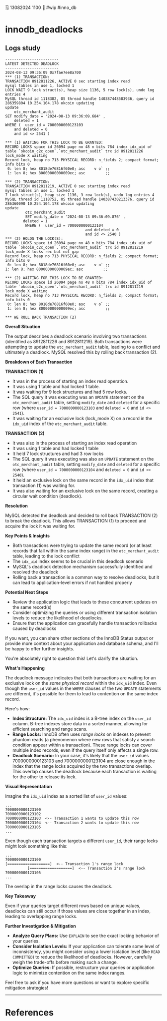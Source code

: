 🗓️ 13082024 1100
📎 #wip #inno_db

# innodb_deadlocks

## Logs study
```
------------------------
LATEST DETECTED DEADLOCK
------------------------
2024-08-13 09:36:09 0x7fae7ee8a700
*** (1) TRANSACTION:
TRANSACTION 8912811226, ACTIVE 0 sec starting index read
mysql tables in use 1, locked 1
LOCK WAIT 9 lock struct(s), heap size 1136, 5 row lock(s), undo log entries 4
MySQL thread id 1118382, OS thread handle 140387448583936, query id 286359804 10.254.104.178 okcoin updating
update
    otc_merchant_audit
SET modify_date = '2024-08-13 09:36:09.684' ,
    deleted = 1
WHERE (  user_id = 7000000000123103
    and deleted = 0
    and id <> 2541 )

*** (1) WAITING FOR THIS LOCK TO BE GRANTED:
RECORD LOCKS space id 26094 page no 48 n bits 784 index idx_uid of table `okcoin_c2c_open`.`otc_merchant_audit` trx id 8912811226 lock_mode X waiting
Record lock, heap no 713 PHYSICAL RECORD: n_fields 2; compact format; info bits 0
 0: len 8; hex 8018de76816f60e0; asc    v o` ;;
 1: len 8; hex 80000000000009ec; asc         ;;

*** (2) TRANSACTION:
TRANSACTION 8912811219, ACTIVE 0 sec starting index read
mysql tables in use 1, locked 1
7 lock struct(s), heap size 1136, 3 row lock(s), undo log entries 4
MySQL thread id 1118752, OS thread handle 140387430213376, query id 286360090 10.254.104.178 okcoin updating
update
		 otc_merchant_audit
		 SET modify_date = '2024-08-13 09:36:09.876' ,
		deleted = 1
		 WHERE (  user_id = 7000000000123104
									and deleted = 0
									and id <> 2540 )
*** (2) HOLDS THE LOCK(S):
RECORD LOCKS space id 26094 page no 48 n bits 784 index idx_uid of table `okcoin_c2c_open`.`otc_merchant_audit` trx id 8912811219 lock_mode X locks rec but not gap
Record lock, heap no 713 PHYSICAL RECORD: n_fields 2; compact format; info bits 0
 0: len 8; hex 8018de76816f60e0; asc    v o` ;;
1: len 8; hex 80000000000009ec; asc         ;;

*** (2) WAITING FOR THIS LOCK TO BE GRANTED:
RECORD LOCKS space id 26094 page no 48 n bits 784 index idx_uid of table `okcoin_c2c_open`.`otc_merchant_audit` trx id 8912811219 lock_mode X waiting
Record lock, heap no 713 PHYSICAL RECORD: n_fields 2; compact format; info bits 0
 0: len 8; hex 8018de76816f60e0; asc    v o` ;;
 1: len 8; hex 80000000000009ec; asc         ;;

*** WE ROLL BACK TRANSACTION (2)
```

**Overall Situation**

The output describes a deadlock scenario involving two transactions (identified as 8912811226 and 8912811219). Both transactions were attempting to update the `otc_merchant_audit` table, leading to a conflict and ultimately a deadlock. MySQL resolved this by rolling back transaction (2).

**Breakdown of Each Transaction**

**TRANSACTION (1)**

- It was in the process of starting an index read operation.
- It was using 1 table and had locked 1 table.
- It was waiting for 9 lock structures and had 5 row locks.
- The SQL query it was executing was an `UPDATE` statement on the `otc_merchant_audit` table, setting `modify_date` and `deleted` for a specific row (where `user_id = 7000000000123103` and `deleted = 0` and `id <> 2541`).
- It was waiting for an exclusive lock (lock_mode X) on a record in the `idx_uid` index of the `otc_merchant_audit` table.

**TRANSACTION (2)**

- It was also in the process of starting an index read operation
- It was using 1 table and had locked 1 table
- It held 7 lock structures and had 3 row locks
- The SQL query it was executing was also an `UPDATE` statement on the `otc_merchant_audit` table, setting `modify_date` and `deleted` for a specific row (where `user_id = 7000000000123104` and `deleted = 0` and `id <> 2540`).
- It held an exclusive lock on the same record in the `idx_uid` index that transaction (1) was waiting for.
- It was also waiting for an exclusive lock on the same record, creating a circular wait condition (deadlock).

**Resolution**

MySQL detected the deadlock and decided to roll back TRANSACTION (2) to break the deadlock. This allows TRANSACTION (1) to proceed and acquire the lock it was waiting for.

**Key Points & Insights**

- Both transactions were trying to update the same record (or at least records that fall within the same index range) in the `otc_merchant_audit` table, leading to the lock conflict
- The `idx_uid` index seems to be crucial in this deadlock scenario
- MySQL's deadlock detection mechanism successfully identified and resolved the deadlock
- Rolling back a transaction is a common way to resolve deadlocks, but it can lead to application-level errors if not handled properly

**Potential Next Steps**

- Review the application logic that leads to these concurrent updates on the same record(s)
- Consider optimizing the queries or using different transaction isolation levels to reduce the likelihood of deadlocks.
- Ensure that the application can gracefully handle transaction rollbacks caused by deadlocks

If you want, you can share other sections of the InnoDB Status output or provide more context about your application and database schema, and I'll be happy to offer further insights.


You're absolutely right to question this! Let's clarify the situation.

**What's Happening**

The deadlock message indicates that both transactions are waiting for an exclusive lock on the _same physical record_ within the `idx_uid` index. Even though the `user_id` values in the `WHERE` clauses of the two `UPDATE` statements are different, it's possible for them to lead to contention on the same index record.

Here's how:

- **Index Structure:** The `idx_uid` index is a B-tree index on the `user_id` column. B-tree indexes store data in a sorted manner, allowing for efficient searching and range scans.
- **Range Locks:** InnoDB often uses _range locks_ on indexes to prevent phantom reads (a phenomenon where new rows that satisfy a search condition appear within a transaction). These range locks can cover multiple index records, even if the query itself only affects a single row.
- **Deadlock Scenario:** In your case, it's likely that the `user_id` values 7000000000123103 and 7000000000123104 are close enough in the index that the range locks acquired by the two transactions overlap. This overlap causes the deadlock because each transaction is waiting for the other to release its lock.

**Visual Representation**

Imagine the `idx_uid` index as a sorted list of `user_id` values:

```
...
7000000000123100
7000000000123102
7000000000123103  <-- Transaction 1 wants to update this row
7000000000123104  <-- Transaction 2 wants to update this row
7000000000123105
...
```

Even though each transaction targets a different `user_id`, their range locks might look something like this:

```
...
7000000000123100
[===================]  <-- Transaction 1's range lock
          [===================]  <-- Transaction 2's range lock
7000000000123105
...
```

The overlap in the range locks causes the deadlock.

**Key Takeaway**

Even if your queries target different rows based on unique values, deadlocks can still occur if those values are close together in an index, leading to overlapping range locks.

**Further Investigation & Mitigation**

- **Analyze Query Plans:** Use `EXPLAIN` to see the exact locking behavior of your queries.
- **Consider Isolation Levels:** If your application can tolerate some level of inconsistency, you might consider using a lower isolation level (like `READ COMMITTED`) to reduce the likelihood of deadlocks. However, carefully weigh the trade-offs before making such a change.
- **Optimize Queries:** If possible, restructure your queries or application logic to minimize contention on the same index ranges.

Feel free to ask if you have more questions or want to explore specific mitigation strategies!

---

# References
